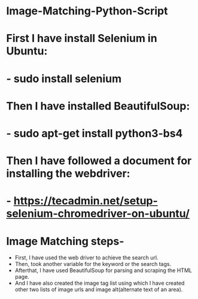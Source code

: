 # Image-Matching-Python-Script

# First I have install Selenium in Ubuntu:
#   - sudo install selenium

# Then I have installed BeautifulSoup:
#   - sudo apt-get install python3-bs4

# Then I have followed a document for installing the webdriver:
#   - https://tecadmin.net/setup-selenium-chromedriver-on-ubuntu/

# Image Matching steps-
- First, I have used the web driver to achieve the search url. 
- Then, took another variable for the keyword or the search tags. 
- Afterthat, I have used BeautifulSoup for parsing and scraping the HTML page.
- And I have also created the image tag list using which I have created other two lists of
  image urls and image alt(alternate text of an area).
